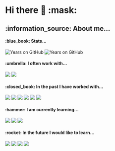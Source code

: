 <h1> Hi there 👋 :mask:</h1>

<h2>:information_source: About me...</h2>
<h4>:blue_book: Stats...</h4>

![Years on GitHub](https://badges.pufler.dev/years/cstringer17?color=404040&style=flat-square)
![Years on GitHub](https://badges.pufler.dev/repos/cstringer17?color=404040&style=flat-square)

<div align="left">
<div>
<h4>:umbrella: I often work with...</h4>
<img src="https://img.shields.io/badge/Java-%23404040.svg?&style=flat-square&logo=Java"/>
<img src="https://img.shields.io/badge/Apache_Maven-%23404040.svg?&style=flat-square&logo=Apache-Maven"/>
</div>
<div>
<h4>:closed_book: In the past I have worked with...</h4>
<img src="https://img.shields.io/badge/html5%20-%23404040.svg?&style=flat-square&logo=html5"/>
<img src="https://img.shields.io/badge/css3%20-%23404040.svg?&style=flat-square&logo=css3"/>
<img src="https://img.shields.io/badge/git%20-%23404040.svg?&style=flat-square&logo=git"/>
<img src="https://img.shields.io/badge/github%20-%23404040.svg?&style=flat-square&logo=github"/>
<img src="https://img.shields.io/badge/mysql-%23404040.svg?&style=flat-square&logo=mysql"/>
<img src="https://img.shields.io/badge/PowerShell-%23404040.svg?&style=flat-square&logo=PowerShell"/>

</div>
<div>
<h4>:hammer: I am currently learning...</h4>
<img src="https://img.shields.io/badge/Vue-%23404040.svg?&style=flat-square&logo=Vue.js"/>
<img src="https://img.shields.io/badge/Javascript%20-%23404040.svg?&style=flat-square&logo=javascript"/>
<img src="https://img.shields.io/badge/Markdown-%23404040.svg?&style=flat-square&logo=markdown"/>
</div>
<div>
<h4>:rocket: In the future I would like to learn...</h4>
<img src="https://img.shields.io/badge/Next.js-%23404040.svg?&style=flat-square&logo=Next.js"/>
<img src="https://img.shields.io/badge/Sass-%23404040.svg?&style=flat-square&logo=Sass"/>
<img src="https://img.shields.io/badge/Docker-%23404040.svg?&style=flat-square&logo=Docker"/>
<img src="https://img.shields.io/badge/electron-%23404040.svg?&style=flat-square&logo=Electron"/>
</div>





</div>

